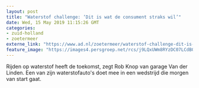 ```yaml
---
layout: post
title: "Waterstof challenge: ‘Dit is wat de consument straks wil’"
date: Wed, 15 May 2019 11:15:26 GMT
categories: 
- zuid-holland 
- zoetermeer 
externe_link: "https://www.ad.nl/zoetermeer/waterstof-challenge-dit-is-wat-de-consument-straks-wil~a29cf6b1/"
feature_image: "https://images4.persgroep.net/rcs/j9LQxUWm8RYzDC07LCdB0VyDZ-Q/diocontent/147585783/_fitwidth/400/?appId=21791a8992982cd8da851550a453bd7f&quality=0.7"
---
```


Rijden op waterstof heeft de toekomst, zegt Rob Knop van garage Van der Linden. Een van zijn waterstofauto's doet mee in een wedstrijd die morgen van start gaat.
